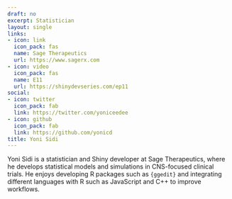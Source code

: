 ```yaml
---
draft: no
excerpt: Statistician
layout: single
links:
- icon: link
  icon_pack: fas
  name: Sage Therapeutics
  url: https://www.sagerx.com
- icon: video
  icon_pack: fas
  name: E11
  url: https://shinydevseries.com/ep11
social:
- icon: twitter
  icon_pack: fab
  link: https://twitter.com/yoniceedee
- icon: github
  icon_pack: fab
  link: https://github.com/yonicd
title: Yoni Sidi
---
```


Yoni Sidi is a statistician and Shiny developer at Sage Therapeutics, where he develops statistical models and simulations in CNS-focused clinical trials. He enjoys developing R packages such as `{ggedit}` and integrating different languages with R such as JavaScript and C++ to improve workflows.
